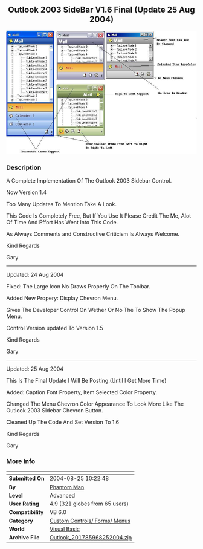 ﻿<div align="center">

## Outlook 2003 SideBar V1\.6 Final \(Update 25 Aug 2004\)

<img src="PIC2004825729385468.JPG">
</div>

### Description

A Complete Implementation Of The Outlook 2003 Sidebar Control.

Now Version 1.4

Too Many Updates To Mention Take A Look.

This Code Is Completely Free, But If You Use It Please Credit The Me, Alot Of Time And Effort Has Went Into This Code.

As Always Comments and Constructive Criticism Is Always Welcome.

Kind Regards

Gary

----

Updated: 24 Aug 2004

Fixed: The Large Icon No Draws Properly On The Toolbar.

Added New Propery: Display Chevron Menu.

Gives The Developer Control On Wether Or No The To Show The Popup Menu.

Control Version updated To Version 1.5

Kind Regards

Gary

----

Updated: 25 Aug 2004

This Is The Final Update I Will Be Posting.(Until I Get More Time)

Added: Caption Font Property, Item Selected Color Property.

Changed The Menu Chevron Color Appearance To Look More Like The Outlook 2003 Sidebar Chevron Button.

Cleaned Up The Code And Set Version To 1.6

Kind Regards

Gary
 
### More Info
 


<span>             |<span>
---                |---
**Submitted On**   |2004-08-25 10:22:48
**By**             |[Phantom Man](https://github.com/Planet-Source-Code/PSCIndex/blob/master/ByAuthor/phantom-man.md)
**Level**          |Advanced
**User Rating**    |4.9 (321 globes from 65 users)
**Compatibility**  |VB 6\.0
**Category**       |[Custom Controls/ Forms/  Menus](https://github.com/Planet-Source-Code/PSCIndex/blob/master/ByCategory/custom-controls-forms-menus__1-4.md)
**World**          |[Visual Basic](https://github.com/Planet-Source-Code/PSCIndex/blob/master/ByWorld/visual-basic.md)
**Archive File**   |[Outlook\_201785968252004\.zip](https://github.com/Planet-Source-Code/phantom-man-outlook-2003-sidebar-v1-6-final-update-25-aug-2004__1-55493/archive/master.zip)








